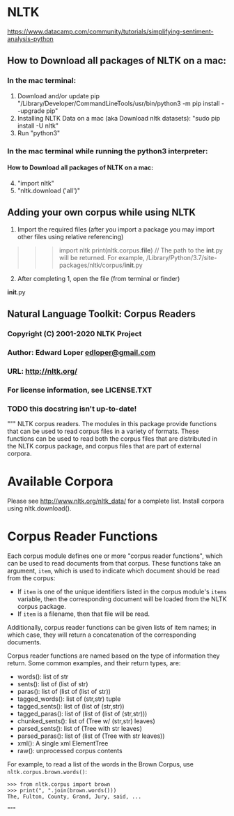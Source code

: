 # NLTK

https://www.datacamp.com/community/tutorials/simplifying-sentiment-analysis-python
## How to Download **all** packages of NLTK on a mac:
### In the mac terminal:
1. Download and/or update pip "/Library/Developer/CommandLineTools/usr/bin/python3 -m pip install --upgrade pip"
2. Installing NLTK Data on a mac (aka Download nltk datasets): "sudo pip install -U nltk"
3. Run "python3"
### In the mac terminal while running the python3 interpreter:
#### How to Download **all** packages of NLTK on a mac:
4. "import nltk"
5. "nltk.download ('all')"


## Adding your own corpus while using NLTK
1. Import the required files (after you import a package you may import other files using relative referencing)
>>> import nltk 
>>> print(nltk.corpus.__file__) 
// The path to the __int__.py will be returned. For example, /Library/Python/3.7/site-packages/nltk/corpus/__init__.py
2. After completing 1, open the file (from terminal or finder)
>>> 

__init__.py
## Natural Language Toolkit: Corpus Readers
###
### Copyright (C) 2001-2020 NLTK Project
### Author: Edward Loper <edloper@gmail.com>
### URL: <http://nltk.org/>
### For license information, see LICENSE.TXT

### TODO this docstring isn't up-to-date!
"""
NLTK corpus readers.  The modules in this package provide functions
that can be used to read corpus files in a variety of formats.  These
functions can be used to read both the corpus files that are
distributed in the NLTK corpus package, and corpus files that are part
of external corpora.

Available Corpora
=================

Please see http://www.nltk.org/nltk_data/ for a complete list.
Install corpora using nltk.download().

Corpus Reader Functions
=======================
Each corpus module defines one or more "corpus reader functions",
which can be used to read documents from that corpus.  These functions
take an argument, ``item``, which is used to indicate which document
should be read from the corpus:

- If ``item`` is one of the unique identifiers listed in the corpus
  module's ``items`` variable, then the corresponding document will
  be loaded from the NLTK corpus package.
- If ``item`` is a filename, then that file will be read.

Additionally, corpus reader functions can be given lists of item
names; in which case, they will return a concatenation of the
corresponding documents.

Corpus reader functions are named based on the type of information
they return.  Some common examples, and their return types, are:

- words(): list of str
- sents(): list of (list of str)
- paras(): list of (list of (list of str))
- tagged_words(): list of (str,str) tuple
- tagged_sents(): list of (list of (str,str))
- tagged_paras(): list of (list of (list of (str,str)))
- chunked_sents(): list of (Tree w/ (str,str) leaves)
- parsed_sents(): list of (Tree with str leaves)
- parsed_paras(): list of (list of (Tree with str leaves))
- xml(): A single xml ElementTree
- raw(): unprocessed corpus contents

For example, to read a list of the words in the Brown Corpus, use
``nltk.corpus.brown.words()``:

    >>> from nltk.corpus import brown
    >>> print(", ".join(brown.words()))
    The, Fulton, County, Grand, Jury, said, ...

"""
